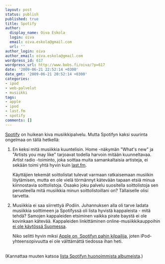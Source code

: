 ```yaml
---
layout: post
status: publish
published: true
title: Spotify
author:
  display_name: Oiva Eskola
  login: oiva
  email: oiva.eskola@gmail.com
  url: ''
author_login: oiva
author_email: oiva.eskola@gmail.com
wordpress_id: 617
wordpress_url: http://www.bobs.fi/oiva/?p=617
date: '2009-06-21 22:52:14 +0300'
date_gmt: '2009-06-21 20:52:14 +0300'
categories:
- ipod
- web-palvelut
- musiikki
tags:
- apple
- ipod
- last.fm
- spotify
comments: []
---
```

<p><a href="http://www.spotify.com">Spotify</a> on huikean kiva musiikkipalvelu. Mutta Spotifyn kaksi suurinta ongelmaa on t&auml;ll&auml; hetkell&auml;:</p>
<ol>
<li>
<p>En keksi mit&auml; musiikkia kuuntelisin. Home -n&auml;kym&auml;n "What's new" ja "Artists you may like" tarjoavat todella harvoin mit&auml;&auml;n kuunneltavaa. Artist radio -toiminto, joka soittaa muita samankaltaisia artisteja, ei sek&auml;&auml;n toimi yht&auml; hyvin kuin <a href="http://www.last.fm/">last.fm</a>.</p>
<p>K&auml;ytt&auml;jien tekem&auml;t soittolistat tulevat varmaan ratkaisemaan musiikin l&ouml;yt&auml;misen, mutta en ole viel&auml; t&ouml;rm&auml;nnyt k&auml;tev&auml;&auml;n tapaan etsi&auml; minua kiinnostavia soittolistoja. Osaako joku palvelu suositella soittolistoja sen perusteella mit&auml; musiikkia minun soittolistoillani on? T&auml;llaiselle olisi tarvetta.</p></li>
<li>
<p>Musiikkia ei saa siirretty&auml; iPodiin. Juhannuksen alla oli tarve ladata musiikkia soittimeen ja Spotifyss&auml; oli lista hyvist&auml; kappaleista - mit&auml; tehd&auml;? Samojen kappaleiden etsiminen vaikka pirate bayst&auml; ei ole kovinkaan k&auml;tev&auml;&auml;. Kappaleiden linkitt&auml;minen online-musiikkikauppoihin <a title=""Can I download or buy music in Spotify?"" href="http://www.spotify.com/en/help/faq/#can-i-download-or-buy-music">ei ole k&auml;yt&ouml;ss&auml; Suomessa</a>.</p>
<p>Niko selitti hyvin miksi <a title="NNyman: The future of Spotify and its competition" href="http://www.nnyman.com/personal/2009/05/09/the-future-of-spotify-and-its-competition/">Apple on&nbsp; Spotifyn pahin kilpailija</a>, joten iPod-yhteensopivuutta ei ole v&auml;ltt&auml;m&auml;tt&auml; tiedossa ihan heti.</p></li>
</ol><br />
(Kannattaa muuten katsoa <a title="The Best of the Worst of Spotify" href="http://thebestoftheworstofspotify.blogspot.com/">lista Spotifyn huonoimmista albumeista</a>.)</p>
